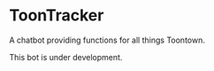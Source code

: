 # ToonTracker

A chatbot providing functions for all things Toontown.

This bot is under development.
